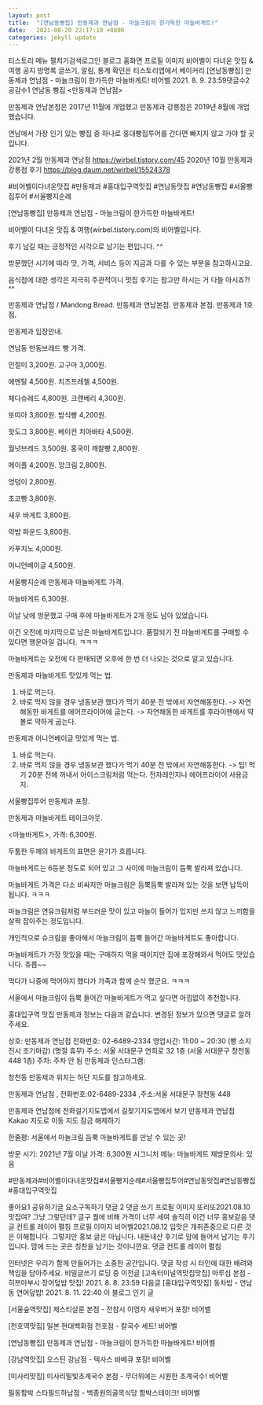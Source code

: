 ```yaml
---
layout: post
title:  "[연남동빵집] 만동제과 연남점 - 마늘크림이 한가득한 마늘바게트!"
date:   2021-08-20 22:17:10 +0800
categories: jekyll update
---
```

티스토리 메뉴 펼치기검색로그인
블로그 홈화면
프로필 이미지
비어벨이 다녀온 맛집 & 여행
공지
방명록
글쓰기, 알림, 통계 확인은 티스토리앱에서
베이커리
[연남동빵집] 만동제과 연남점 - 마늘크림이 한가득한 마늘바게트!
비어벨
2021. 8. 9. 23:59댓글수2공감수1
연남동 빵집 <만동제과 연남점>

만동제과 연남본점은 2017년 11월에 개업했고
만동제과 강릉점은 2019년 8월에 개업했습니다.

연남에서 가장 인기 있는 빵집 중 하나로
홍대빵집투어를 간다면 빠지지 않고 가야 할 곳입니다.

2021년 2월 만동제과 연남점 https://wirbel.tistory.com/45
2020년 10월 만동제과 강릉점 후기 https://blog.daum.net/wirbel/15524378

 

 


#비어벨이다녀온맛집 #만동제과 #홍대입구역맛집 #연남동맛집 #연남동빵집 #서울빵집투어 #서울빵지순례

 

[연남동빵집] 만동제과 연남점 - 마늘크림이 한가득한 마늘바게트!

 


비어벨이 다녀온 맛집 & 여행(wirbel.tistory.com)의 비어벨입니다.

후기 남길 때는 긍정적인 시각으로 남기는 편입니다. ^^

방문했던 시기에 따라 맛, 가격, 서비스 등이
지금과 다를 수 있는 부분을 참고하시고요.

음식점에 대한 생각은 지극히 주관적이니
맛집 후기는 참고만 하시는 거 다들 아시죠?! ^^

 


만동제과 연남점 / Mandong Bread.
만동제과 연남본점.
만동제과 본점.
만동제과 1호점.

 

 


만동제과 입장안내.

 

 


연남동 만동브레드 빵 가격.

인절미 3,200원.
고구마 3,000원.

 

 


에멘탈 4,500원.
치즈프레첼 4,500원.

 

 


체다슈레드 4,800원.
크랜베리 4,300원.

 

 


또띠아 3,800원.
밤식빵 4,200원.

 

 


핫도그 3,800원.
베이컨 치아바타 4,500원.

 

 


월넛브레드 3,500원.
홍국이 깨찰빵 2,800원.

 

 


메이플 4,200원.
앙크림 2,800원.

 

 


엉덩이 2,800원.

 

 


초코빵 3,800원.

새우 바게트 3,800원.

 

 



약밥 파운드 3,800원.

 

 


카푸치노 4,000원.

 

 


어니언베이글 4,500원.

 

 


서울빵지순례 만동제과 마늘바게트 가격.

마늘바게트 6,300원.




이날 낮에 방문했고 구매 후에 마늘바게트가 2개 정도 남아 있었습니다.

이건 오전에 마지막으로 남은 마늘바게트입니다.
품절되기 전 마늘바게트를 구매할 수 있다면 행운아일 겁니다. ㅋㅋㅋ

마늘바게트는 오전에 다 판매되면 오후에 한 번 더 나오는 것으로 알고 있습니다.

 

 


만동제과 마늘바게트 맛있게 먹는 법.
1. 바로 먹는다.
2. 바로 먹지 않을 경우 냉동보관 했다가 먹기 40분 전 밖에서 자연해동한다.
-> 자연해동한 바게트를 에어프라이어에 굽는다.
-> 자연해동한 바게트를 후라이팬에서 약볼로 약하게 굽는다.

만동제과 어니언베이글 맛있게 먹는 법.
1. 바로 먹는다.
2. 바로 먹지 않을 경우 냉동보관 했다가 먹기 40분 전 밖에서 자연해동한다.
-> 팁! 먹기 20분 전에 꺼내서 아이스크림처럼 먹는다.
전자레인지나 에어프라이어 사용금지.

 

 


서울빵집투어 만동제과 포장.

 

 


만동제과 마늘바게트 테이크아웃.

 

 


<마늘바게트>, 가격: 6,300원.

 

 


두툼한 두께의 바게트의 표면은 윤기가 흐릅니다.

 

 


마늘바게트는 6등분 정도로 되어 있고 그 사이에 마늘크림이 듬뿍 발라져 있습니다.

 

 


마늘바게트 가격은 다소 비싸지만 마늘크림은 듬뿍듬뿍 발라져 있는 것을 보면 납득이 됩니다. ㅋㅋㅋ

 

 


마늘크림은 연유크림처럼 부드러운 맛이 있고 마늘이
들어가 있지만 쓰지 않고 느끼함을 살짝 잡아주는 정도입니다.

 

 


개인적으로 슈크림을 좋아해서 마늘크림이 듬뿍 들어간 마늘바게트도 좋아합니다.


 


마늘바게트가 가장 맛있을 때는 구매하지 먹을 때이지만 집에 포장해와서 먹어도 맛있습니다. 츄릅~~

먹다가 나중에 먹어야지 했다가 가족과 함께 순삭 했군요. ㅋㅋㅋ

 

 


서울에서 마늘크림이 듬뿍 들어간 마늘바게트가 먹고 싶다면 아낌없이 추천합니다.

 

 


 

 

홍대입구역 맛집 만동제과 정보는 다음과 같습니다.
변경된 정보가 있으면 댓글로 알려주세요.

 


상호: 만동제과 연남점
전화번호: 02-6489-2334
영업시간: 11:00 ~ 20:30 (빵 소지진시 조기마감) (명절 휴무)
주소: 서울 서대문구 연희로 32 1층 (서울 서대문구 창천동 448 1층)
주차: 주차 안 됨
만동제과 인스타그램: 

 

 

창천동 만동제과 위치는 하단 지도를 참고하세요.

 

만동제과 연남점
, 전화번호:02-6489-2334
,주소:서울 서대문구 창천동 448

만동제과 연남점에 전화걸기지도앱에서 길찾기지도앱에서 보기
만동제과 연남점
Kakao 지도로 이동
지도 잠금 해제하기
 

 


한줄평: 서울에서 마늘크림 듬뿍 마늘바게트를 만날 수 있는 곳!

방문 시기: 2021년 7월
이날 가격: 6,300원
시그니처 메뉴: 마늘바게트
재방문의사: 있음

 

 

#만동제과#비어벨이다녀온맛집#서울빵지순례#서울빵집투어#연남동맛집#연남동빵집#홍대입구역맛집

좋아요1
공유하기글 요소구독하기
댓글 2
댓글 쓰기
프로필 이미지
또리또2021.08.10
맛집여? 그냥 그렇던데? 글구 퀄에 비해 가격이 너무 세여 솔직히 이건 너무 홍보같음
댓글 컨트롤 레이어 펼침
프로필 이미지
비어벨2021.08.12
입맛은 개취존중으로 다른 것은 이해합니다.
그렇지만 홍보 글은 아닙니다.
내돈내산 후기로 맘에 들어서 남기는 후기입니다.
맘에 드는 곳은 칭찬을 남기는 것이니깐요.
댓글 컨트롤 레이어 펼침

인터넷은 우리가 함께 만들어가는 소중한 공간입니다. 댓글 작성 시 타인에 대한 배려와 책임을 담아주세요.
비밀글쓰기
로딩 중
이전글
[고속터미널역맛집맛집] 마루심 본점 - 히쯔마부시 장어덮밥 맛집!
2021. 8. 8. 23:59
다음글
[홍대입구역맛집] 동차밥 - 연남동 연어덮밥!
2021. 8. 11. 22:40
이 블로그 인기 글

[서울숲역맛집] 제스티살룬 본점 - 전참시 이영자 새우버거 포장!
비어벨

[천호역맛집] 밀본 현대백화점 천호점 - 칼국수 세트!
비어벨

[연남동빵집] 만동제과 연남점 - 마늘크림이 한가득한 마늘바게트!
비어벨

[강남역맛집] 오스틴 강남점 - 텍사스 바베큐 포장!
비어벨

[미사리맛집] 미사리밀빛초계국수 본점 - 무더위에는 시원한 초계국수!
비어벨

필동함박 스타필드하남점 - 백종원의골목식당 함박스테이크!
비어벨